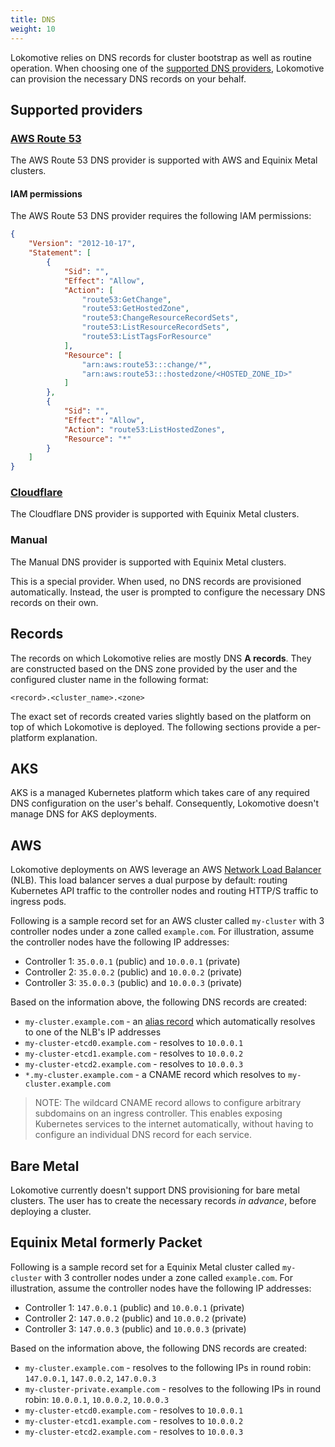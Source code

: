 ```yaml
---
title: DNS
weight: 10
---
```


Lokomotive relies on DNS records for cluster bootstrap as well as routine operation. When choosing
one of the [supported DNS providers](#supported-providers), Lokomotive can provision the necessary
DNS records on your behalf.

## Supported providers

### [AWS Route 53](https://aws.amazon.com/route53/)

The AWS Route 53 DNS provider is supported with AWS and Equinix Metal clusters.

#### IAM permissions

The AWS Route 53 DNS provider requires the following IAM permissions:

```json
{
    "Version": "2012-10-17",
    "Statement": [
        {
            "Sid": "",
            "Effect": "Allow",
            "Action": [
                "route53:GetChange",
                "route53:GetHostedZone",
                "route53:ChangeResourceRecordSets",
                "route53:ListResourceRecordSets",
                "route53:ListTagsForResource"
            ],
            "Resource": [
                "arn:aws:route53:::change/*",
                "arn:aws:route53:::hostedzone/<HOSTED_ZONE_ID>"
            ]
        },
        {
            "Sid": "",
            "Effect": "Allow",
            "Action": "route53:ListHostedZones",
            "Resource": "*"
        }
    ]
}
```

### [Cloudflare](https://www.cloudflare.com/dns/)

The Cloudflare DNS provider is supported with Equinix Metal clusters.

### Manual

The Manual DNS provider is supported with Equinix Metal clusters.

This is a special provider. When used, no DNS records are provisioned
automatically. Instead, the user is prompted to configure the necessary DNS
records on their own.

## Records

The records on which Lokomotive relies are mostly DNS **A records**. They are constructed based on
the DNS zone provided by the user and the configured cluster name in the following format:

    <record>.<cluster_name>.<zone>

The exact set of records created varies slightly based on the platform on top of which Lokomotive
is deployed. The following sections provide a per-platform explanation.

## AKS

AKS is a managed Kubernetes platform which takes care of any required DNS configuration on the
user's behalf. Consequently, Lokomotive doesn't manage DNS for AKS deployments.

## AWS

Lokomotive deployments on AWS leverage an AWS
[Network Load Balancer](https://docs.aws.amazon.com/elasticloadbalancing/latest/network/introduction.html)
(NLB). This load balancer serves a dual purpose by default: routing Kubernetes API traffic to the
controller nodes and routing HTTP/S traffic to ingress pods.

Following is a sample record set for an AWS cluster called `my-cluster` with 3 controller nodes
under a zone called `example.com`. For illustration, assume the controller nodes have the following
IP addresses:

- Controller 1: `35.0.0.1` (public) and `10.0.0.1` (private)
- Controller 2: `35.0.0.2` (public) and `10.0.0.2` (private)
- Controller 3: `35.0.0.3` (public) and `10.0.0.3` (private)

Based on the information above, the following DNS records are created:

- `my-cluster.example.com` - an
  [alias record](https://docs.aws.amazon.com/Route53/latest/DeveloperGuide/resource-record-sets-choosing-alias-non-alias.html)
  which automatically resolves to one of the NLB's IP addresses
- `my-cluster-etcd0.example.com` - resolves to `10.0.0.1`
- `my-cluster-etcd1.example.com` - resolves to `10.0.0.2`
- `my-cluster-etcd2.example.com` - resolves to `10.0.0.3`
- `*.my-cluster.example.com` - a CNAME record which resolves to `my-cluster.example.com`

>NOTE: The wildcard CNAME record allows to configure arbitrary subdomains on an ingress controller.
>This enables exposing Kubernetes services to the internet automatically, without having to
>configure an individual DNS record for each service.

## Bare Metal

Lokomotive currently doesn't support DNS provisioning for bare metal clusters. The user has to
create the necessary records *in advance*, before deploying a cluster.

## Equinix Metal formerly Packet

Following is a sample record set for a Equinix Metal cluster called `my-cluster` with 3 controller nodes
under a zone called `example.com`. For illustration, assume the controller nodes have the following
IP addresses:

- Controller 1: `147.0.0.1` (public) and `10.0.0.1` (private)
- Controller 2: `147.0.0.2` (public) and `10.0.0.2` (private)
- Controller 3: `147.0.0.3` (public) and `10.0.0.3` (private)

Based on the information above, the following DNS records are created:

- `my-cluster.example.com` - resolves to the following IPs in round robin: `147.0.0.1`, `147.0.0.2`, `147.0.0.3`
- `my-cluster-private.example.com` - resolves to the following IPs in round robin: `10.0.0.1`, `10.0.0.2`, `10.0.0.3`
- `my-cluster-etcd0.example.com` - resolves to `10.0.0.1`
- `my-cluster-etcd1.example.com` - resolves to `10.0.0.2`
- `my-cluster-etcd2.example.com` - resolves to `10.0.0.3`
